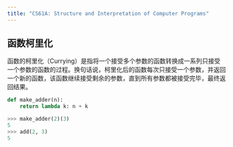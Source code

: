 ```yaml
---
title: "CS61A: Structure and Interpretation of Computer Programs"
---
```


## 函数柯里化

函数的柯里化（Currying）是指将一个接受多个参数的函数转换成一系列只接受一个参数的函数的过程。换句话说，柯里化后的函数每次只接受一个参数，并返回一个新的函数，该函数继续接受剩余的参数，直到所有参数都被接受完毕，最终返回结果。

```python
def make_adder(n):
    return lambda k: n + k

>>> make_adder(2)(3)
5
>>> add(2, 3)
5
```
